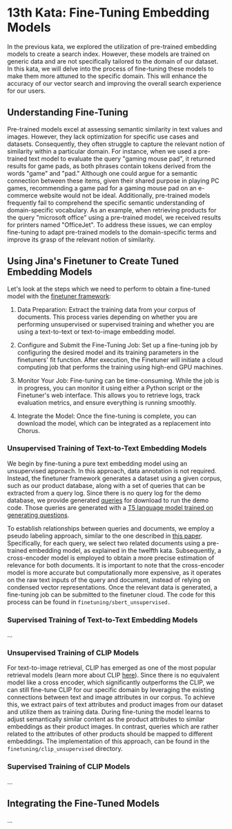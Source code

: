 # 13th Kata: Fine-Tuning Embedding Models

In the previous kata, we explored the utilization of pre-trained embedding models to create a search index.
However, these models are trained on generic data and are not specifically tailored to the domain of our dataset.
In this kata, we will delve into the process of fine-tuning these models to make them more attuned to the specific domain.
This will enhance the accuracy of our vector search and improving the overall search experience for our users.

## Understanding Fine-Tuning

Pre-trained models excel at assessing semantic similarity in text values and images.
However, they lack optimization for specific use cases and datasets.
Consequently, they often struggle to capture the relevant notion of similarity within a particular domain.
For instance, when we used a pre-trained text model to evaluate the query "gaming mouse pad", it returned results for 
game pads, as both phrases contain tokens derived from the words "game" and "pad." 
Although one could argue for a semantic connection between these items, given their shared purpose in playing PC games,
recommending a game pad for a gaming mouse pad on an e-commerce website would not be ideal.
Additionally, pre-trained models frequently fail to comprehend the specific semantic understanding of domain-specific vocabulary.
As an example, when retrieving products for the query "microsoft office" using a pre-trained model, 
we received results for printers named "OfficeJet".
To address these issues, we can employ fine-tuning to adapt pre-trained models to the domain-specific terms and improve its grasp of the relevant notion of similarity.

## Using Jina's Finetuner to Create Tuned Embedding Models

Let's look at the steps which we need to perform to obtain a fine-tuned model with the [finetuner framework](https://github.com/jina-ai/finetuner):

1. Data Preparation: Extract the training data from your corpus of documents. This process varies depending on whether you are performing unsupervised or supervised training and whether you are using a text-to-text or text-to-image embedding model.

2. Configure and Submit the Fine-Tuning Job: Set up a fine-tuning job by configuring the desired model and its training parameters in the finetuners' fit function. After execution, the Finetuner will initiate a cloud computing job that performs the training using high-end GPU machines.

3. Monitor Your Job: Fine-tuning can be time-consuming. While the job is in progress, you can monitor it using either a Python script or the Finetuner's web interface. This allows you to retrieve logs, track evaluation metrics, and ensure everything is running smoothly.

4. Integrate the Model: Once the fine-tuning is complete, you can download the model, which can be integrated as a replacement into Chorus.

### Unsupervised Training of Text-to-Text Embedding Models

We begin by fine-tuning a pure text embedding model using an unsupervised approach.
In this approach, data annotation is not required.
Instead, the finetuner framework generates a dataset using a given corpus, such as our product database, along with a set of queries that can be extracted from a query log.
Since there is no query log for the demo database, we provide generated [queries](https://finetuner-ecommerce-experiment.s3.eu-central-1.amazonaws.com/generated-queries.jsonl) for download to run the demo code.
Those queries are generated with a [T5 language model trained on generating questions](https://huggingface.co/BeIR/query-gen-msmarco-t5-base-v1).

To establish relationships between queries and documents, we employ a pseudo labeling approach, similar to the one described in [this paper](https://arxiv.org/abs/2112.07577).
Specifically, for each query, we select two related documents using a pre-trained embedding model, as explained in the twelfth kata.
Subsequently, a cross-encoder model is employed to obtain a more precise estimation of relevance for both documents.
It is important to note that the cross-encoder model is more accurate but computationally more expensive, as it operates on the raw text inputs of the query and document, instead of relying on condensed vector representations.
Once the relevant data is generated, a fine-tuning job can be submitted to the finetuner cloud. 
The code for this process can be found in `finetuning/sbert_unsupervised.`

### Supervised Training of Text-to-Text Embedding Models

...

### Unsupervised Training of CLIP Models

For text-to-image retrieval, CLIP has emerged as one of the most popular retrieval models (learn more about CLIP [here]((https://openai.com/research/clip))).
Since there is no equivalent model like a cross encoder, which significantly outperforms the CLIP, we can still fine-tune CLIP for our specific domain by leveraging the existing connections between text and image attributes in our corpus.
To achieve this, we extract pairs of text attributes and product images from our dataset and utilize them as training data.
During fine-tuning the model learns to adjust semantically similar content as the product attributes to similar embeddings as their product images.
In contrast, queries which are rather related to the attributes of other products should be mapped to different embeddings.
The implementation of this approach, can be found in the `finetuning/clip_unsupervised` directory.

### Supervised Training of CLIP Models

...


## Integrating the Fine-Tuned Models

...
